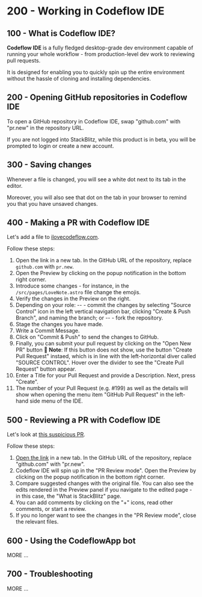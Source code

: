# 200 - Working in Codeflow IDE

## 100 - What is Codeflow IDE?

**Codeflow IDE** is a fully fledged desktop-grade dev environment capable of running your whole workflow - from production-level dev work to reviewing pull requests.

It is designed for enabling you to quickly spin up the entire environment without the hassle of cloning and installing dependencies.

## 200 - Opening GitHub repositories in Codeflow IDE
To open a GitHub repository in Codeflow IDE, swap "github.com" with "pr.new" in the repository URL.

If you are not logged into StackBlitz, while this product is in beta, you will be prompted to login or create a new account.

## 300 - Saving changes
Whenever a file is changed, you will see a white dot next to its tab in the editor.

Moreover, you will also see that dot on the tab in your browser to remind you that you have unsaved changes.

## 400 - Making a PR with Codeflow IDE
Let's add a file to [ilovecodeflow.com](https://github.com/stackblitz/ilovecodeflow.com).

Follow these steps:

1. Open the link in a new tab. In the GitHub URL of the repository, replace ```github.com``` with ```pr.new```.
2. Open the Preview by clicking on the popup notification in the bottom right corner.
3. Introduce some changes - for instance, in the ```/src/pages/LoveNote.astro``` file change the emojis.
4. Verify the changes in the Preview on the right.
5. Depending on your role:
-- - commit the changes by selecting "Source Control" icon in the left vertical navigation bar, clicking "Create & Push Branch", and naming the branch; or
-- - fork the repository.
6. Stage the changes you have made.
7. Write a Commit Message.
8. Click on "Commit & Push" to send the changes to GitHub.
9. Finally, you can submit your pull request by clicking on the "Open New PR" button 🥳 **Note**: If this button does not show, use the button "Create Pull Request" instaed, which is in line with the left-horizontal diver called "SOURCE CONTROL". Hover over the divider to see the "Create Pull Request" button appear.
10. Enter a Title for your Pull Request and provide a Description. Next, press "Create".
11. The number of your Pull Request (e.g. #199) as well as the details will show when opening the menu item "GitHub Pull Request" in the left-hand side menu of the IDE.

## 500 - Reviewing a PR with Codeflow IDE
Let's look at [this suspicious PR](https://github.com/stackblitz/docs/pull/40).

Follow these steps:

1. [Open the link](https://github.com/stackblitz/docs/pull/40) in a new tab. In the GitHub URL of the repository, replace "github.com" with "pr.new".
2. Codeflow IDE will spin up in the "PR Review mode". Open the Preview by clicking on the popup notification in the bottom right corner.
3. Compare suggested changes with the original file. You can also see the edits rendered in the Preview panel if you navigate to the edited page - in this case, the "What is StackBlitz" page.
4. You can add comments by clicking on the "+" icons, read other comments, or start a review.
5. If you no longer want to see the changes in the "PR Review mode", close the relevant files.

## 600 - Using the CodeflowApp bot

MORE ...

## 700 - Troubleshooting

MORE ...
